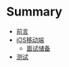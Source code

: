 # Summary

* [前言](README.md)
* [iOS移动端](iosyi-dong-duan.md)
  * [面试储备](iosyi-dong-duan/mian-shi-chu-bei.md)
* [测试](ce-shi.md)

